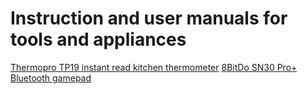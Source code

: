 # Instruction and user manuals for tools and appliances

[Thermopro TP19 instant read kitchen thermometer](./pdfs/Thermopro-ENFR-TP-19-20190510.pdf)
[8BitDo SN30 Pro+ Bluetooth gamepad](./pdfs/SN30_Pro+_Manual.pdf)
